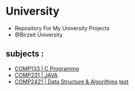 # University
  - Repository For My University Projects
  - @Birzeit University 
## subjects :
  * [COMP133 | C Programing](#COMP133)
  * [COMP231 | JAVA](#COMP231) 
  * [COMP2421 | Data Structure & Algorithms](#COMP2421) 
  [test](https://github.com/Eyab0/University/tree/main/COMP133%20-%20C%20Programing)
